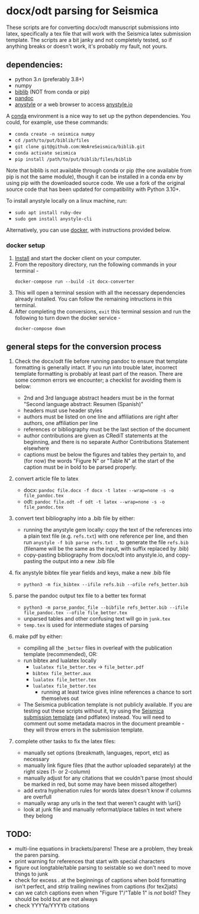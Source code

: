 # docx/odt parsing for Seismica

These scripts are for converting docx/odt manuscript submissions into latex, specifically a tex file that will work with the Seismica latex submission template. The scripts are a bit janky and not completely tested, so if anything breaks or doesn't work, it's probably my fault, not yours.

## dependencies:
- python 3.n (preferably 3.8+)
- numpy
- [biblib](https://github.com/WeAreSeismica/biblib) (NOT from conda or pip)
- [pandoc](pandoc.org/)
- [anystyle](https://github.com/inukshuk/anystyle) or a web browser to access [anystyle.io](anystyle.io)

A [conda](conda.io) environment is a nice way to set up the python dependencies. You could, for example, use these commands:

- `conda create -n seismica numpy`
- `cd /path/to/put/biblib/files`
- `git clone git@github.com:WeAreSeismica/biblib.git`
- `conda activate seismica`
- `pip install /path/to/put/biblib/files/biblib`

Note that biblib is not available through conda or pip (the one available from pip is not the same module), though it can be installed in a conda env by using pip with the downloaded source code. We use a fork of the original source code that has been updated for compatibility with Python 3.10+.

To install anystyle locally on a linux machine, run:
- `sudo apt install ruby-dev`
- `sudo gem install anystyle-cli`

Alternatively, you can use [docker](docker.com), with instructions provided below.

### docker setup
1. [Install](docker.com/products/docker-desktop) and start the docker client on your computer.
1. From the repository directory, run the following commands in your terminal - 
    ```
    docker-compose run --build -it docx-converter
    ```
1. This will open a terminal session with all the necessary dependencies already installed. You can follow the remaining intructions in this terminal.
1. After completing the conversions, `exit` this terminal session and run the following to turn down the docker service - 
    ```
    docker-compose down
    ```
## general steps for the conversion process

1. Check the docx/odt file before running pandoc to ensure that template formatting is generally intact. If you run into trouble later, incorrect template formatting is probably at least part of the reason. There are some common errors we encounter; a checklist for avoiding them is below:
    - 2nd and 3rd language abstract headers must be in the format "Second language abstract: Resumen (Spanish)" 
    - headers must use header styles
    - authors must be listed on one line and affiliations are right after authors, one affiliation per line
    - references or bibliography must be the last section of the document
    - author contributions are given as CRediT statements at the beginning, and there is no separate Author Contributions Statement elsewhere
    - captions must be below the figures and tables they pertain to, and (for now) the words "Figure N" or "Table N" at the start of the caption must be in bold to be parsed properly.

1. convert article file to latex
    - docx: `pandoc file.docx -f docx -t latex --wrap=none -s -o file_pandoc.tex`
    - odt: `pandoc file.odt -f odt -t latex --wrap=none -s -o file_pandoc.tex`

1. convert text bibliography into a .bib file by either:
    - running the anystyle gem locally: copy the text of the references into a plain text file (e.g. `refs.txt`) with one reference per line, and then run `anystyle -f bib parse refs.txt .` to generate the file `refs.bib` (filename will be the same as the input, with suffix replaced by .bib)
    - copy-pasting bibliography from docx/odt into anystyle.io, and copy-pasting the output into a new .bib file

1. fix anystyle bibtex file year fields and keys, make a new .bib file
    - `python3 -m fix_bibtex --ifile refs.bib --ofile refs_better.bib`

1. parse the pandoc output tex file to a better tex format
    - `python3 -m parse_pandoc_file --bibfile refs_better.bib --ifile file_pandoc.tex --ofile file_better.tex`
    - unparsed tables and other confusing text will go in `junk.tex`
    - `temp.tex` is used for intermediate stages of parsing

1. make pdf by either:
    - compiling all the `_better` files in overleaf with the publication template (recommended), OR:
    - run bibtex and lualatex locally
        - `lualatex file_better.tex` -> `file_better.pdf`
        - `bibtex file_better.aux`
        - `lualatex file_better.tex`
        - `lualatex file_better.tex`
            - running at least twice gives inline references a chance to sort themselves out
    - The Seismica publication template is not publicly available. If you are testing out these scripts without it, try using the [Seismica submission template](https://github.com/WeAreSeismica/submission-template) (and pdflatex) instead. You will need to comment out some metadata macros in the document preamble - they will throw errors in the submission template.

1. complete other tasks to fix the latex files:
    - manually set options (breakmath, languages, report, etc) as necessary
    - manually link figure files (that the author uploaded separately) at the right sizes (1- or 2-column)
    - manually adjust for any citations that we couldn't parse (most should be marked in red, but some may have been missed altogether)
    - add extra hyphenation rules for words latex doesn't know if columns are overfull
    - manually wrap any urls in the text that weren't caught with \url{}
    - look at junk file and manually reformat/place tables in text where they belong

## TODO: 
- multi-line equations in brackets/parens! These are a problem, they break the paren parsing.
- print warning for references that start with special characters
- figure out longtable/table parsing to seistable so we don't need to move things to junk
- check for excess . at the beginnings of captions when bold formatting isn't perfect, and strip trailing newlines from captions (for tex2jats)
- can we catch captions even when "Figure 1"/"Table 1" is *not* bold? They should be bold but are not always
- check YYYYa/YYYYb citations
